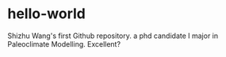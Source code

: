 # hello-world
Shizhu Wang's first Github repository.
a phd candidate
I major in Paleoclimate Modelling.
Excellent?
